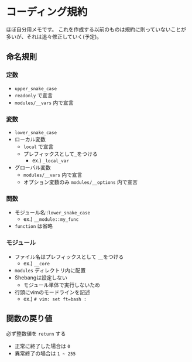 # コーディング規約

ほぼ自分用メモです。
これを作成する以前のものは規約に則っていないことが多いが、それは追々修正していく(予定)。

## 命名規則

### 定数

- `upper_snake_case`
- `readonly` で宣言
- `modules/__vars` 内で宣言

### 変数

- `lower_snake_case`
- ローカル変数
    - `local` で宣言
    - プレフィックスとして`_`をつける
        - ex.) `_local_var`
- グローバル変数
    - `modules/__vars` 内で宣言
    - オプション変数のみ `modules/__options` 内で宣言

### 関数

- モジュール名::`lower_snake_case`
    - ex.) `__module::my_func`
- `function` は省略

### モジュール

- ファイル名はプレフィックスとして `__`をつける
    - ex.) `__core`
- `modules` ディレクトリ内に配置
- Shebangは設定しない
    - モジュール単体で実行しないため
- 行頭にvimのモードラインを記述
    - ex.) `# vim: set ft=bash :`

## 関数の戻り値

必ず整数値を `return` する

- 正常に終了した場合は `0`
- 異常終了の場合は `1 ~ 255`
